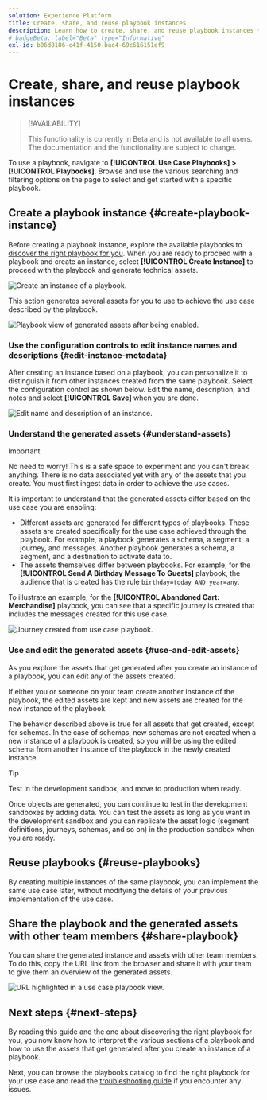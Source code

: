 ```yaml
---
solution: Experience Platform
title: Create, share, and reuse playbook instances
description: Learn how to create, share, and reuse playbook instances to accomplish your marketing use case.
# badgeBeta: label="Beta" type="Informative"
exl-id: b06d8186-c41f-4150-bac4-69c616151ef9
---
```

# Create, share, and reuse playbook instances

>[!AVAILABILITY]
>
>This functionality is currently in Beta and is not available to all users. The documentation and the functionality are subject to change.

To use a playbook, navigate to **[!UICONTROL Use Case Playbooks] > [!UICONTROL Playbooks]**. Browse and use the various searching and filtering options on the page to select and get started with a specific playbook.

## Create a playbook instance {#create-playbook-instance}

Before creating a playbook instance, explore the available playbooks to [discover the right playbook for you](/help/use-case-playbooks/playbooks/discover.md). When you are ready to proceed with a playbook and create an instance, select **[!UICONTROL Create Instance]** to proceed with the playbook and generate technical assets.

![Create an instance of a playbook.](/help/use-case-playbooks/assets/playbooks/ui-guide/create-playbook-instance.png)

This action generates several assets for you to use to achieve the use case described by the playbook.

![Playbook view of generated assets after being enabled.](/help/use-case-playbooks/assets/playbooks/ui-guide/play-view.png)
 
### Use the configuration controls to edit instance names and descriptions {#edit-instance-metadata}

After creating an instance based on a playbook, you can personalize it to distinguish it from other instances created from the same playbook. Select the configuration control as shown below. Edit the name, description, and notes and select **[!UICONTROL Save]** when you are done.

![Edit name and description of an instance.](/help/use-case-playbooks/assets/playbooks/ui-guide/playbook-settings.gif)

### Understand the generated assets {#understand-assets}

>[!IMPORTANT]
>
>No need to worry! This is a safe space to experiment and you can't break anything. There is no data associated yet with any of the assets that you create. You must first ingest data in order to achieve the use cases.

It is important to understand that the generated assets differ based on the use case you are enabling:

* Different assets are generated for different types of playbooks. These assets are created specifically for the use case achieved through the playbook. For example, a playbook generates a schema, a segment, a journey, and messages. Another playbook generates a schema, a segment, and a destination to activate data to.
* The assets themselves differ between playbooks. For example, for the **[!UICONTROL Send A Birthday Message To Guests]** playbook, the audience that is created has the rule `birthday=today AND year=any`. 

To illustrate an example, for the **[!UICONTROL Abandoned Cart: Merchandise]** playbook, you can see that a specific journey is created that includes the messages created for this use case.

![Journey created from use case playbook.](/help/use-case-playbooks/assets/playbooks/ui-guide/journey-preview.png)

### Use and edit the generated assets {#use-and-edit-assets}

As you explore the assets that get generated after you create an instance of a playbook, you can edit any of the assets created. 

If either you or someone on your team create another instance of the playbook, the edited assets are kept and new assets are created for the new instance of the playbook.

The behavior described above is true for all assets that get created, except for schemas. In the case of schemas, new schemas are not created when a new instance of a playbook is created, so you will be using the edited schema from another instance of the playbook in the newly created instance.

>[!TIP]
>
>Test in the development sandbox, and move to production when ready.
>
>Once objects are generated, you can continue to test in the development sandboxes by adding data. You can test the assets as long as you want in the development sandbox and you can replicate the asset logic (segment definitions, journeys, schemas, and so on) in the production sandbox when you are ready.

## Reuse playbooks {#reuse-playbooks}

By creating multiple instances of the same playbook, you can implement the same use case later, without modifying the details of your previous implementation of the use case. 

## Share the playbook and the generated assets with other team members {#share-playbook}

You can share the generated instance and assets with other team members. To do this, copy the URL link from the browser and share it with your team to give them an overview of the generated assets.

![URL highlighted in a use case playbook view.](/help/use-case-playbooks/assets/playbooks/ui-guide/playbook-url.png)

## Next steps {#next-steps}

By reading this guide and the one about discovering the right playbook for you, you now know how to interpret the various sections of a playbook and how to use the assets that get generated after you create an instance of a playbook. 

Next, you can browse the playbooks catalog to find the right playbook for your use case and read the [troubleshooting guide](/help/use-case-playbooks/playbooks/troubleshooting.md) if you encounter any issues.
